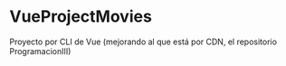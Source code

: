 # VueProjectMovies
Proyecto por CLI de Vue (mejorando al que está por CDN, el repositorio ProgramacionIII)
